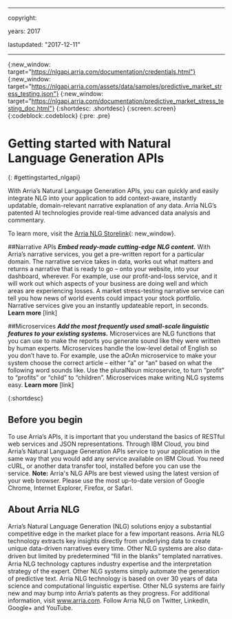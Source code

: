 ﻿---copyright:  years:  2017lastupdated: "2017-12-11"---{:new_window: target="https://nlgapi.arria.com/documentation/credentials.html"}{:new_window: target="https://nlgapi.arria.com/assets/data/samples/predictive_market_stress_testing.json"}{:new_window: target="https://nlgapi.arria.com/documentation/predictive_market_stress_testing_doc.html"}{:shortdesc: .shortdesc}{:screen:.screen}{:codeblock:.codeblock}{:pre: .pre}<!-- This template is for getting started with a Bluemix service. It is a task template intended to document productive use of the service. It is not intended for discovery and conceptual information.  --><!-- The name of this file should remain index.md.Please delete out content examples and coding that you are not using for your service. --># Getting started with Natural Language Generation APIs{: #gettingstarted_nlgapi}<!-- Provide an appropriate ID above --><!-- Short description: REQUIREDThe short description section should include one to two sentences describing why a developer would want to use your service in an app. This should be conversational style. For search engine optimization, include the service long name and "Bluemix". Keep the {: shortdesc} after the first paragraph so that the framework renders it properly.Examples: -->With Arria’s Natural Language Generation APIs, you can quickly and easily integrate NLG into your application to add context-aware, instantly updatable, domain-relevant narrative explanation of any data. Arria NLG’s patented AI technologies provide real-time advanced data analysis and commentary.To learn more, visit the [Arria NLG Store](https://nlgapi.arria.com/)[link](url){: new_window}.##Narrative APIs**_Embed ready-made cutting-edge NLG content._**With Arria’s narrative services, you get a pre-written report for a particular domain. The narrative service takes in data, works out what matters and returns a narrative that is ready to go – onto your website, into your dashboard, wherever. For example, use our profit-and-loss service, and it will work out which aspects of your business are doing well and which areas are experiencing losses. A market stress-testing narrative service can tell you how news of world events could impact your stock portfolio. Narrative services give you an instantly updateable report, in seconds.**Learn more** [link]##Microservices**_Add the most frequently used small-scale linguistic features to your existing systems._**Microservices are NLG functions that you can use to make the reports you generate sound like they were written by human experts. Microservices handle the low-level detail of English so you don’t have to. For example, use the aOrAn microservice to make your system choose the correct article – either “a” or “an” based on what the following word sounds like. Use the pluralNoun microservice, to turn “profit” to “profits” or “child” to “children”. Microservices make writing NLG systems easy.**Learn more** [link]{:shortdesc}<!-- If overview content is required, do not include it here. Put it in a separate "## About" section below the task section. -->## Before you beginTo use Arria’s APIs, it is important that you understand the basics of RESTful web services and JSON representations. Through IBM Cloud, you bind Arria’s Natural Language Generation APIs service to your application in the same way that you would add any service available on IBM Cloud.You need cURL, or another data transfer tool, installed before you can use the service.**Note:** Arria's NLG APIs are best viewed using the latest version of your web browser. Please use the most up-to-date version of Google Chrome, Internet Explorer, Firefox, or Safari.<!-- Task section: REQUIREDThe task section includes steps to integrate the service into the app.  - With task-based, technical information, reduce the conversational style in favor of succinct and direct instructions.- DO include the basic, most-common-use scenario steps to use the service or integrate it into the app. - DO NOT include steps to add the service from the Bluemix catalog; we assume that the user already took steps in the UI to add the service. - DO include code snippets in all languages that can be copied, as well as VCAP service info.  - For additional tasks like configuring, managing, etc., add a task section (## Gerund_task_title) below the task section or "About" section if used. Use a task title such as "Configuring x", "Administering y", "Managing z". --><!-- You can include an optional prerequisites paragraph for any prerequisites to be met before integrating the service. For example: -->## About Arria NLGArria’s Natural Language Generation (NLG) solutions enjoy a substantial competitive edge in the market place for a few important reasons. Arria NLG technology extracts key insights directly from underlying data to create unique data-driven narratives every time. Other NLG systems are also data-driven but limited by predetermined “ﬁll in the blanks” templated narratives. Arria NLG technology captures industry expertise and the interpretation strategy of the expert. Other NLG systems simply automate the generation of predictive text. Arria NLG technology is based on over 30 years of data science and computational linguistic expertise. Other NLG systems are fairly new and may bump into Arria’s patents as they progress.For additional information, visit www.arria.com. Follow Arria NLG on Twitter, LinkedIn, Google+ and YouTube.<!-- Use ordered list markup for the step section. For code examples: - use three backticks ahead of and after the example (```)- For copyable code snippet, multi-line, include {: codeblock} following the last set of backticks. A copy button will display in framework in output.- For copyable command, single line, include {: pre} following the last set of backticks. When displayed, it will show "$" at the beginning of the command example and a copy button, but the copy button will include just the command example.- For non-copyable output snippet, include {: screen} following the last set of backticks. -->
